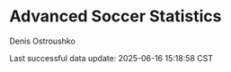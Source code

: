 # Advanced Soccer Statistics
Denis Ostroushko

<!-- gfm -->

Last successful data update: 2025-06-16 15:18:58 CST
